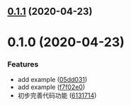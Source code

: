 ## [0.1.1](https://github.com/felibs/reqeust/compare/v0.1.0...v0.1.1) (2020-04-23)



# 0.1.0 (2020-04-23)


### Features

* add example ([05dd031](https://github.com/felibs/reqeust/commit/05dd03115bea53c384c8bcac13f351aa9c3a4ef0))
* add example ([f7f02e0](https://github.com/felibs/reqeust/commit/f7f02e0bf9d0df57e3a7975dd57e924bebedab60))
* 初步完善代码功能 ([6131714](https://github.com/felibs/reqeust/commit/61317141fa3bb4e3a06595218427d00a55f9166f))



